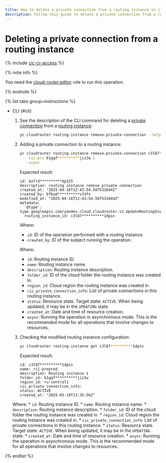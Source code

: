 ```yaml
---
title: How to delete a private connection from a routing instance in {{ cr-name }}
description: Follow this guide to delete a private connection from a routing instance in {{ cr-name }}.
---
```


# Deleting a private connection from a routing instance

{% include [cic-cr-access](../../_includes/interconnect/cic-cr-access.md) %}

{% note info %}

You need the [cloud-router.editor](../security/index.md#cloudrouter-editor) role to run this operation.

{% endnote %}

{% list tabs group=instructions %}

- CLI {#cli}

  1. See the description of the CLI command for deleting a [private connection](../../interconnect/concepts/priv-con.md) from a [routing instance](../concepts/routing-instance.md):

      ```bash
      yc cloudrouter routing-instance remove-private-connection --help
      ```

  1. Adding a private connection to a routing instance:

     ```bash
     yc cloudrouter routing-instance remove-private-connection c3l87**********1dpin \
       --cic-prc b1gqf**********jiz2w \
       --async
     ```

     Expected result:

      ```text
      id: kofrd**********dp325
      description: routing instance remove private connection
      created_at: "2025-04-16T12:43:54.507531644Z"
      created_by: bfbud**********v7dfn
      modified_at: "2025-04-16T12:43:54.507531644Z"
      metadata:
        '@type': type.googleapis.com/yandex.cloud.cloudrouter.v1.UpdateRoutingInstanceMetadata
        routing_instance_id: c3l87**********1dpin
      ```

     Where:
      * `id`: ID of the operation performed with a routing instance.
      * `created_by`: ID of the subject running the operation.


     Where:
      * `id`: Routing instance ID.
      * `name`: Routing instance name.
      * `description`: Routing instance description.
      * `folder_id`: ID of the cloud folder the routing instance was created in.
      * `region_id`: Cloud region the routing instance was created in.
      * `cic_private_connection_info`: List of private connections in this routing instance.
      * `status`: Resource state. Target state: `ACTIVE`. When being updated, it may be in the `UPDATING` state.
      * `created_at`: Date and time of resource creation.
      * `async`: Running the operation in asynchronous mode. This is the recommended mode for all operations that involve changes to resources.


  1. Checking the modified routing instance configuration:

     ```bash
     yc cloudrouter routing-instance get c3l87**********1dpin
     ```

     Expected result:

     ```
     id: c3l87**********1dpin
     name: ri1-preprod
     description: Routing instance 1
     folder_id: b1gqf**********jiz2w
     region_id: ru-central1
     cic_private_connection_info:
     status: ACTIVE
     created_at: "2025-03-19T13:35:56Z"
     ```

    Where:
      * `id`: Routing instance ID.
      * `name`: Routing instance name.
      * `description`: Routing instance description.
      * `folder_id`: ID of the cloud folder the routing instance was created in.
      * `region_id`: Cloud region the routing instance was created in.
      * `cic_private_connection_info`: List of private connections in this routing instance.
      * `status`: Resource state. Target state: `ACTIVE`. When being updated, it may be in the `UPDATING` state.
      * `created_at`: Date and time of resource creation.
      * `async`: Running the operation in asynchronous mode. This is the recommended mode for all operations that involve changes to resources.

{% endlist %}

